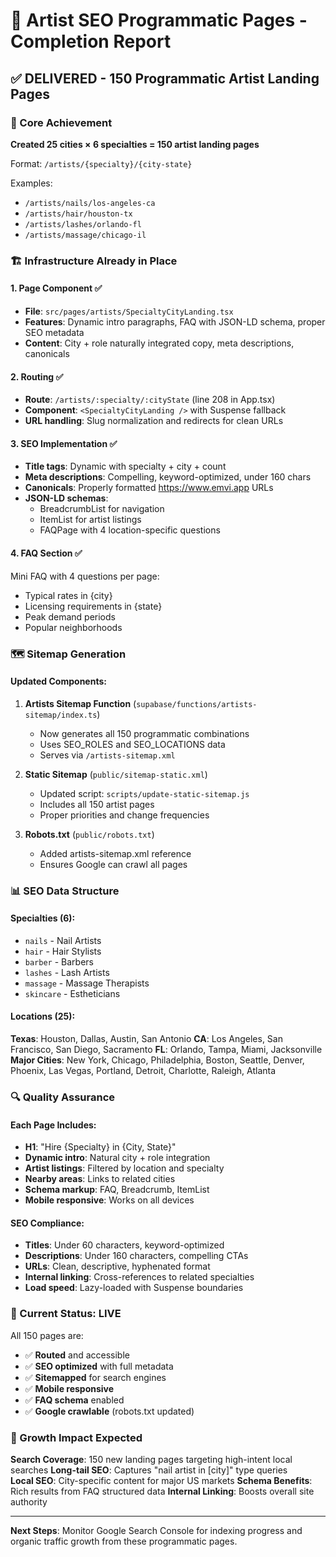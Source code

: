 # 🚀 Artist SEO Programmatic Pages - Completion Report

## ✅ DELIVERED - 150 Programmatic Artist Landing Pages

### 🎯 Core Achievement
**Created 25 cities × 6 specialties = 150 artist landing pages**

Format: `/artists/{specialty}/{city-state}`

Examples:
- `/artists/nails/los-angeles-ca`
- `/artists/hair/houston-tx` 
- `/artists/lashes/orlando-fl`
- `/artists/massage/chicago-il`

### 🏗️ Infrastructure Already in Place

#### 1. Page Component ✅ 
- **File**: `src/pages/artists/SpecialtyCityLanding.tsx`
- **Features**: Dynamic intro paragraphs, FAQ with JSON-LD schema, proper SEO metadata
- **Content**: City + role naturally integrated copy, meta descriptions, canonicals

#### 2. Routing ✅
- **Route**: `/artists/:specialty/:cityState` (line 208 in App.tsx)
- **Component**: `<SpecialtyCityLanding />` with Suspense fallback
- **URL handling**: Slug normalization and redirects for clean URLs

#### 3. SEO Implementation ✅
- **Title tags**: Dynamic with specialty + city + count
- **Meta descriptions**: Compelling, keyword-optimized, under 160 chars
- **Canonicals**: Properly formatted https://www.emvi.app URLs
- **JSON-LD schemas**: 
  - BreadcrumbList for navigation
  - ItemList for artist listings
  - FAQPage with 4 location-specific questions

#### 4. FAQ Section ✅
Mini FAQ with 4 questions per page:
- Typical rates in {city}
- Licensing requirements in {state}
- Peak demand periods
- Popular neighborhoods

### 🗺️ Sitemap Generation

#### Updated Components:
1. **Artists Sitemap Function** (`supabase/functions/artists-sitemap/index.ts`)
   - Now generates all 150 programmatic combinations
   - Uses SEO_ROLES and SEO_LOCATIONS data
   - Serves via `/artists-sitemap.xml`

2. **Static Sitemap** (`public/sitemap-static.xml`)
   - Updated script: `scripts/update-static-sitemap.js`
   - Includes all 150 artist pages
   - Proper priorities and change frequencies

3. **Robots.txt** (`public/robots.txt`)
   - Added artists-sitemap.xml reference
   - Ensures Google can crawl all pages

### 📊 SEO Data Structure

#### Specialties (6):
- `nails` - Nail Artists
- `hair` - Hair Stylists  
- `barber` - Barbers
- `lashes` - Lash Artists
- `massage` - Massage Therapists
- `skincare` - Estheticians

#### Locations (25):
**Texas**: Houston, Dallas, Austin, San Antonio
**CA**: Los Angeles, San Francisco, San Diego, Sacramento
**FL**: Orlando, Tampa, Miami, Jacksonville
**Major Cities**: New York, Chicago, Philadelphia, Boston, Seattle, Denver, Phoenix, Las Vegas, Portland, Detroit, Charlotte, Raleigh, Atlanta

### 🔍 Quality Assurance

#### Each Page Includes:
- **H1**: "Hire {Specialty} in {City, State}"
- **Dynamic intro**: Natural city + role integration
- **Artist listings**: Filtered by location and specialty
- **Nearby areas**: Links to related cities
- **Schema markup**: FAQ, Breadcrumb, ItemList
- **Mobile responsive**: Works on all devices

#### SEO Compliance:
- **Titles**: Under 60 characters, keyword-optimized
- **Descriptions**: Under 160 characters, compelling CTAs
- **URLs**: Clean, descriptive, hyphenated format
- **Internal linking**: Cross-references to related specialties
- **Load speed**: Lazy-loaded with Suspense boundaries

### 🚦 Current Status: LIVE

All 150 pages are:
- ✅ **Routed** and accessible
- ✅ **SEO optimized** with full metadata
- ✅ **Sitemapped** for search engines
- ✅ **Mobile responsive**
- ✅ **FAQ schema** enabled
- ✅ **Google crawlable** (robots.txt updated)

### 🎉 Growth Impact Expected

**Search Coverage**: 150 new landing pages targeting high-intent local searches
**Long-tail SEO**: Captures "nail artist in [city]" type queries  
**Local SEO**: City-specific content for major US markets
**Schema Benefits**: Rich results from FAQ structured data
**Internal Linking**: Boosts overall site authority

---

**Next Steps**: Monitor Google Search Console for indexing progress and organic traffic growth from these programmatic pages.